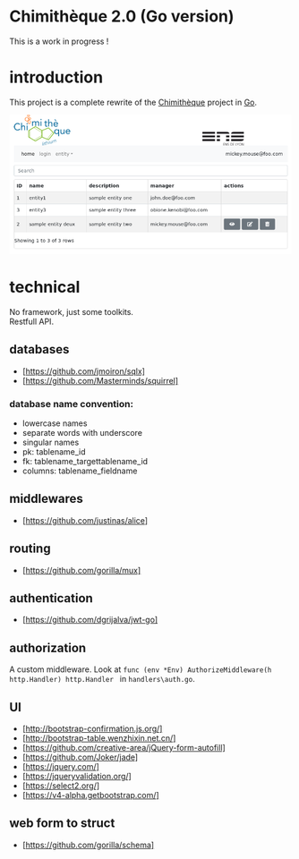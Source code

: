 # Chimithèque 2.0 (Go version)

This is a work in progress !

# introduction

This project is a complete rewrite of the [Chimithèque](https://github.com/tbellembois/chimitheque) project in [Go](https://golang.org/).

![screenshot](screenshot.png)

# technical

No framework, just some toolkits.  
Restfull API.

## databases

- [https://github.com/jmoiron/sqlx]
- [https://github.com/Masterminds/squirrel]

### database name convention:
 
 - lowercase names
 - separate words with underscore
 - singular names
 - pk: tablename_id
 - fk: tablename_targettablename_id
 - columns: tablename_fieldname

## middlewares

- [https://github.com/justinas/alice]

## routing

- [https://github.com/gorilla/mux]

## authentication

- [https://github.com/dgrijalva/jwt-go]

## authorization

A custom middleware. Look at `func (env *Env) AuthorizeMiddleware(h http.Handler) http.Handler ` in `handlers\auth.go`.

## UI

- [http://bootstrap-confirmation.js.org/]
- [http://bootstrap-table.wenzhixin.net.cn/]
- [https://github.com/creative-area/jQuery-form-autofill]
- [https://github.com/Joker/jade]
- [https://jquery.com/]
- [https://jqueryvalidation.org/]
- [https://select2.org/]
- [https://v4-alpha.getbootstrap.com/]

## web form to struct

- [https://github.com/gorilla/schema]
